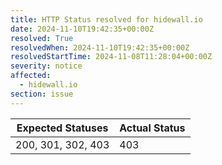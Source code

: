 ```yaml
---
title: HTTP Status resolved for hidewall.io
date: 2024-11-10T19:42:35+00:00Z
resolved: True
resolvedWhen: 2024-11-10T19:42:35+00:00Z
resolvedStartTime: 2024-11-08T11:28:04+00:00Z
severity: notice
affected:
  - hidewall.io
section: issue
---
```


| Expected Statuses | Actual Status  |
|-------------------|----------------|
| 200, 301, 302, 403 | 403 |
